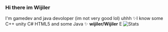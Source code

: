 ### Hi there im Wijiler
I'm gamedev and java devoloper (im not very good lol)
uhhh ✨I know some C++ unity C# HTML5 and some Java ✨
**wijiler/Wijiler** E
![Stats](https://github-readme-stats.vercel.app/api?username=wijiler&show_icons=true&theme=dark)
